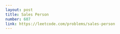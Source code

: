 ```yaml
---
layout: post
title: Sales Person
number: 607
link: https://leetcode.com/problems/sales-person
---
```

